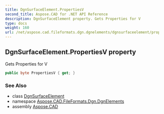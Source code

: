 ```yaml
---
title: DgnSurfaceElement.PropertiesV
second_title: Aspose.CAD for .NET API Reference
description: DgnSurfaceElement property. Gets Properties for V
type: docs
weight: 160
url: /net/aspose.cad.fileformats.dgn.dgnelements/dgnsurfaceelement/propertiesv/
---
```

## DgnSurfaceElement.PropertiesV property

Gets Properties for V

```csharp
public byte PropertiesV { get; }
```

### See Also

* class [DgnSurfaceElement](../)
* namespace [Aspose.CAD.FileFormats.Dgn.DgnElements](../../dgnsurfaceelement/)
* assembly [Aspose.CAD](../../../)


